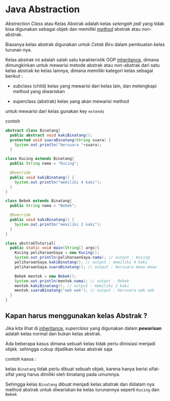 # Java Abstraction

_Abstraction Class_ atau Kelas Abstrak adalah kelas _setengah jadi_ yang tidak bisa digunakan sebagai objek
dan memiliki _[method](https://github.com/bellshade/Java/tree/main/basic/MethodJava)_ abstrak atau non-abstrak.

Biasanya kelas abstrak digunakan untuk _Cetak Biru_ dalam pembuatan kelas turunan nya.

Kelas abstrak ini adalah salah satu karakteristik OOP [inheritance](https://github.com/bellshade/Java/tree/main/intermediate/JavaInheritance),
dimana dimungkinkan untuk mewarisi metode abstrak atau non-abstrak dari satu kelas abstrak ke kelas lainnya,
dimana memiliki kategori kelas sebagai berikut :

- subclass (child)
  kelas yang mewarisi dari kelas lain, dan melengkapi method yang diwariskan

- superclass (abstrak)
  kelas yang akan mewarisi method

untuk mewarisi dari kelas gunakan key `extends`

contoh

```java
abstract class Binatang{
  public abstract void kakiBinatang();
  protected void suaraBinatang(String suara) {
    System.out.println("bersuara "+suara);
  }

class Kucing extends Binatang{
  public String nama = "Kucing";

  @Override
  public void kakiBinatang() {
    System.out.println("memiliki 4 kaki");
  }
}

class Bebek extends Binatang{
  public String nama = "Bebek";

  @Override
  public void kakiBinatang() {
    System.out.println("memiliki 2 kaki");
  }
}

class abstrakTutorial{
  public static void main(String[] args){
    Kucing peliharaanSaya = new Kucing();
    System.out.println(peliharaanSaya.nama); // output : Kucing
    peliharaanSaya.kakiBinatang(); // output : memiliki 4 kaki
    peliharaanSaya.suaraBinatang(); // output : bersuara meow meow

    Bebek mentok = new Bebek();
    System.out.println(mentok.nama); // output : Bebek
    mentok.kakiBinatang(); // output : memiliki 2 kaki
    mentok.suaraBinatang("wek wek"); // output : bersuara wek wek
  }
}
```

## Kapan harus menggunakan kelas Abstrak ?

Jika kita lihat di [inheritance](https://github.com/bellshade/Java/tree/main/intermediate/JavaInheritance),
_superclass_ yang digunakan dalam **pewarisan** adalah kelas normal dan bukan kelas abstrak.

Ada beberapa kasus dimana sebuah kelas tidak perlu diinisiasi menjadi objek. sehingga cukup dijadikan kelas abstrak saja

contoh kasus :

kelas `Binatang` tidak perlu dibuat sebuah objek, karena hanya berisi sifat-sifat yang harus dimiliki oleh binatang pada umumnya.

Sehingga kelas `Binatang` dibuat menjadi kelas abstrak dan didalam nya method abstrak untuk diwariskan ke kelas turunannya seperti `Kucing` dan `Bebek`
